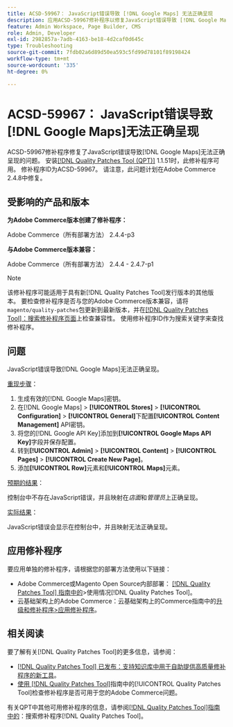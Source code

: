 ```yaml
---
title: ACSD-59967： JavaScript错误导致 [!DNL Google Maps] 无法正确呈现
description: 应用ACSD-59967修补程序以修复JavaScript错误导致 [!DNL Google Maps] 无法正确呈现的Adobe Commerce问题。
feature: Admin Workspace, Page Builder, CMS
role: Admin, Developer
exl-id: 2982857a-7adb-4163-be18-4d2caf0d645c
type: Troubleshooting
source-git-commit: 7fdb02a6d89d50ea593c5fd99d78101f89198424
workflow-type: tm+mt
source-wordcount: '335'
ht-degree: 0%

---
```


# ACSD-59967： JavaScript错误导致[!DNL Google Maps]无法正确呈现

ACSD-59967修补程序修复了JavaScript错误导致[!DNL Google Maps]无法正确呈现的问题。 安装[[!DNL Quality Patches Tool (QPT)]](https://experienceleague.adobe.com/en/docs/commerce-operations/tools/quality-patches-tool/quality-patches-tool-to-self-serve-quality-patches) 1.1.51时，此修补程序可用。 修补程序ID为ACSD-59967。 请注意，此问题计划在Adobe Commerce 2.4.8中修复。

## 受影响的产品和版本

**为Adobe Commerce版本创建了修补程序：**

Adobe Commerce（所有部署方法） 2.4.4-p3

**与Adobe Commerce版本兼容：**

Adobe Commerce（所有部署方法） 2.4.4 - 2.4.7-p1

>[!NOTE]
>
>该修补程序可能适用于具有新[!DNL Quality Patches Tool]发行版本的其他版本。 要检查修补程序是否与您的Adobe Commerce版本兼容，请将`magento/quality-patches`包更新到最新版本，并在[[!DNL Quality Patches Tool]：搜索修补程序页面](https://experienceleague.adobe.com/tools/commerce-quality-patches/index.html)上检查兼容性。 使用修补程序ID作为搜索关键字来查找修补程序。

## 问题

JavaScript错误导致[!DNL Google Maps]无法正确呈现。

<u>重现步骤</u>：

1. 生成有效的[!DNL Google Maps]密钥。
1. 在[!DNL Google Maps] > **[!UICONTROL Stores]** > **[!UICONTROL Configuration]** > **[!UICONTROL General]**&#x200B;下配置&#x200B;**[!UICONTROL Content Management]** API密钥。
1. 将您的[!DNL Google API Key]添加到&#x200B;**[!UICONTROL Google Maps API Key]**&#x200B;字段并保存配置。
1. 转到&#x200B;**[!UICONTROL Admin]** > **[!UICONTROL Content]** > **[!UICONTROL Pages]** > **[!UICONTROL Create New Page]**。
1. 添加&#x200B;**[!UICONTROL Row]**&#x200B;元素和&#x200B;**[!UICONTROL Maps]**&#x200B;元素。

<u>预期的结果</u>：

控制台中不存在JavaScript错误，并且映射在&#x200B;*店面*&#x200B;和&#x200B;*管理员*&#x200B;上正确呈现。

<u>实际结果</u>：

JavaScript错误会显示在控制台中，并且映射无法正确呈现。

## 应用修补程序

要应用单独的修补程序，请根据您的部署方法使用以下链接：

* Adobe Commerce或Magento Open Source内部部署： [[!DNL Quality Patches Tool] 指南中的](/help/tools/quality-patches-tool/usage.md)>使用情况[!DNL Quality Patches Tool]。
* 云基础架构上的Adobe Commerce：云基础架构上的Commerce指南中的[升级和修补程序>应用修补程序](https://experienceleague.adobe.com/docs/commerce-cloud-service/user-guide/develop/upgrade/apply-patches.html)。

## 相关阅读

要了解有关[!DNL Quality Patches Tool]的更多信息，请参阅：

* [[!DNL Quality Patches Tool] 已发布：支持知识库中用于自助提供高质量修补程序的新工具](https://experienceleague.adobe.com/en/docs/commerce-operations/tools/quality-patches-tool/quality-patches-tool-to-self-serve-quality-patches)。
* [使用 [!DNL Quality Patches Tool]](/help/tools/quality-patches-tool/patches-available-in-qpt/check-patch-for-magento-issue-with-magento-quality-patches.md)指南中的[!UICONTROL Quality Patches Tool]检查修补程序是否可用于您的Adobe Commerce问题。


有关QPT中其他可用修补程序的信息，请参阅[[!DNL Quality Patches Tool]指南中的](https://experienceleague.adobe.com/tools/commerce-quality-patches/index.html)：搜索修补程序[!DNL Quality Patches Tool]。
